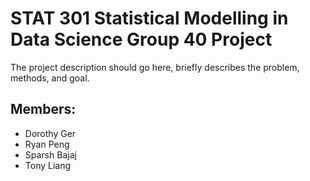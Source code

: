 # STAT 301 Statistical Modelling in Data Science Group 40 Project

<PLACEHOLDER> The project description should go here, briefly describes the problem, methods, and goal.


## Members:

- Dorothy Ger
- Ryan Peng
- Sparsh Bajaj
- Tony Liang





